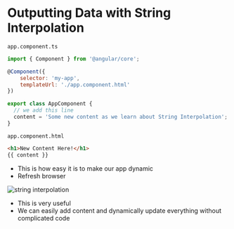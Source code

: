 # Outputting Data with String Interpolation
`app.component.ts`

```js
import { Component } from '@angular/core';

@Component({
    selector: 'my-app',
    templateUrl: './app.component.html'
})

export class AppComponent {
  // we add this line
  content = 'Some new content as we learn about String Interpolation';
}
```


`app.component.html`

```html
<h1>New Content Here!</h1>
{{ content }}
```

* This is how easy it is to make our app dynamic
* Refresh browser

![string interpolation](https://i.imgur.com/vganMzU.png)

* This is very useful
* We can easily add content and dynamically update everything without complicated code
